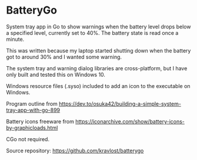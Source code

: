 # BatteryGo

System tray app in Go to show warnings when the battery level drops below a specified level, currently set to 40%. The battery state is read once a minute.

This was written because my laptop started shutting down when the battery got to around 30% and I wanted some warning.

The system tray and warning dialog libraries are cross-platform, but I have only built and tested this on Windows 10.

Windows resource files (.syso) included to add an icon to the executable on Windows.

Program outline from https://dev.to/osuka42/building-a-simple-system-tray-app-with-go-899

Battery icons freeware from https://iconarchive.com/show/battery-icons-by-graphicloads.html

CGo not required.

Source repository: https://github.com/kravlost/batterygo